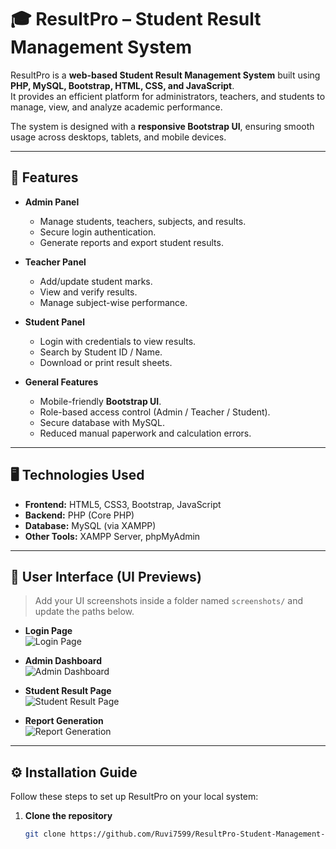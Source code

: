 # 🎓 ResultPro – Student Result Management System

ResultPro is a **web-based Student Result Management System** built using **PHP, MySQL, Bootstrap, HTML, CSS, and JavaScript**.  
It provides an efficient platform for administrators, teachers, and students to manage, view, and analyze academic performance.  

The system is designed with a **responsive Bootstrap UI**, ensuring smooth usage across desktops, tablets, and mobile devices.

---

## 🚀 Features

- **Admin Panel**
  - Manage students, teachers, subjects, and results.
  - Secure login authentication.
  - Generate reports and export student results.

- **Teacher Panel**
  - Add/update student marks.
  - View and verify results.
  - Manage subject-wise performance.

- **Student Panel**
  - Login with credentials to view results.
  - Search by Student ID / Name.
  - Download or print result sheets.

- **General Features**
  - Mobile-friendly **Bootstrap UI**.
  - Role-based access control (Admin / Teacher / Student).
  - Secure database with MySQL.
  - Reduced manual paperwork and calculation errors.

---

## 🖥️ Technologies Used

- **Frontend:** HTML5, CSS3, Bootstrap, JavaScript  
- **Backend:** PHP (Core PHP)  
- **Database:** MySQL (via XAMPP)  
- **Other Tools:** XAMPP Server, phpMyAdmin  

---

## 📸 User Interface (UI Previews)

> Add your UI screenshots inside a folder named `screenshots/` and update the paths below.

- **Login Page**  
  ![Login Page](screenshots/login.png)

- **Admin Dashboard**  
  ![Admin Dashboard](screenshots/admin-dashboard.png)

- **Student Result Page**  
  ![Student Result Page](screenshots/student-result.png)

- **Report Generation**  
  ![Report Generation](screenshots/report.png)

---

## ⚙️ Installation Guide

Follow these steps to set up ResultPro on your local system:

1. **Clone the repository**
   ```bash
   git clone https://github.com/Ruvi7599/ResultPro-Student-Management-System.git
